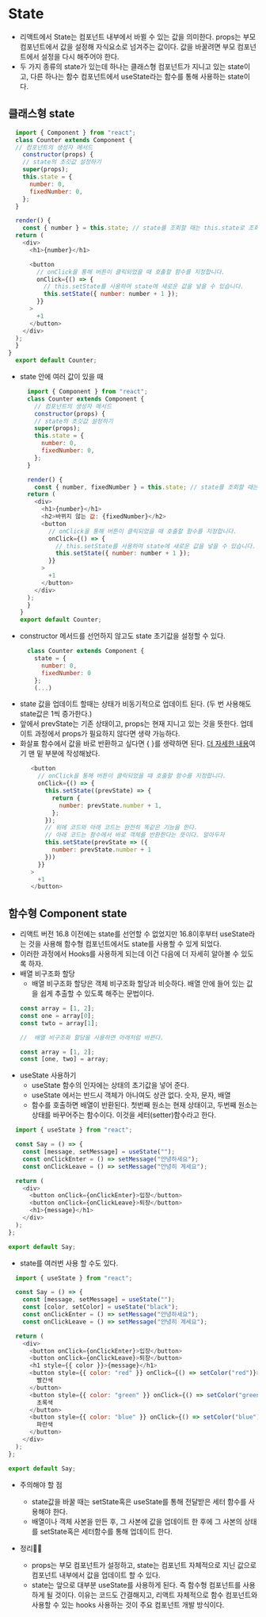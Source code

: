 # State

- 리액트에서 State는 컴포넌트 내부에서 바뀔 수 있는 값을 의미한다. props는 부모 컴포넌트에서 값을 설정해 자식요소로 넘겨주는 값이다. 값을 바꿀려면 부모 컴포넌트에서 설정을 다시 해주어야 한다.
- 두 가지 종류의 state가 있는데 하나는 클래스형 컴포넌트가 지니고 있는 state이고, 다른 하나는 함수 컴포넌트에서 useState라는 함수를 통해 사용하는 state이다.

## 클래스형 state

  ```javascript
    import { Component } from "react";
    class Counter extends Component {
    // 컴포넌트의 생성자 메서드
      constructor(props) {
      // state의 초깃값 설정하기
      super(props);
      this.state = {
        number: 0,
        fixedNumber: 0,
      };
    }

    render() {
      const { number } = this.state; // state를 조회할 때는 this.state로 조회한다.
    return (
      <div>
        <h1>{number}</h1>

        <button
          // onClick을 통해 버튼이 클릭되었을 때 호출할 함수를 지정합니다.
          onClick={() => {
            // this.setState를 사용하여 state에 새로운 값을 넣을 수 있습니다.
            this.setState({ number: number + 1 });
          }}
        >
          +1
        </button>
      </div>
    );
    }
  }
    export default Counter;
  ```

- state 안에 여러 값이 있을 때
  ```javascript
    import { Component } from "react";
    class Counter extends Component {
      // 컴포넌트의 생성자 메서드
      constructor(props) {
      // state의 초깃값 설정하기
      super(props);
      this.state = {
        number: 0,
        fixedNumber: 0,
      };
    }

    render() {
      const { number, fixedNumber } = this.state; // state를 조회할 때는 this.state로 조회한다.
    return (
      <div>
        <h1>{number}</h1>
        <h2>바뀌지 않는 값: {fixedNumber}</h2>
        <button
          // onClick을 통해 버튼이 클릭되었을 때 호출할 함수를 지정합니다.
          onClick={() => {
            // this.setState를 사용하여 state에 새로운 값을 넣을 수 있습니다.
            this.setState({ number: number + 1 });
          }}
        >
          +1
        </button>
      </div>
    );
    }
  }
  export default Counter;
  ```
- constructor 메서드를 선언하지 않고도 state 초기값을 설정할 수 있다.
  ```javascript
    class Counter extends Component {
      state = {
        number: 0,
        fixedNumber: 0
      };
      (...)
   ```
-  state 값을 업데이트 할때는 상태가 비동기적으로 업데이트 된다. (두 번 사용해도 state값은 1씩 증가한다.)
-  앞에서 prevState는 기존 상태이고, props는 현재 지니고 있는 것을 뜻한다. 업데이트 과정에서 props가 필요하지 않다면 생략 가능하다.
-  화살표 함수에서 값을 바로 반환하고 싶다면 { }를 생략하면 된다. [더 자세한 내용](https://github.com/hailjeong/TIL/blob/main/React/Component.md)여기 맨 밑 부분에 작성해놨다.
   ```javascript
      <button
        // onClick을 통해 버튼이 클릭되었을 때 호출할 함수를 지정합니다.
        onClick={() => {
          this.setState((prevState) => {
            return {
              number: prevState.number + 1,
            };
          });
          // 위에 코드와 아래 코드는 완전히 똑같은 기능을 한다.
          // 아래 코드는 함수에서 바로 객체를 반환한다는 뜻이다. 알아두자
          this.setState(prevState => ({
            number: prevState.number + 1
          }))
        }}
      >
        +1
      </button>
   ```
   
## 함수형 Component state
- 리액트 버전 16.8 이전에는 state를 선언할 수 없었지만 16.8이후부터 useState라는 것을 사용해 함수형 컴포넌트에서도 state를 사용할 수 있게 되었다.
- 이러한 과정에서 Hooks를 사용하게 되는데 이건 다음에 더 자세히 알아볼 수 있도록 하자.
- 배열 비구조화 할당
  - 배열 비구조화 할당은 객체 비구조화 할당과 비슷하다. 배열 안에 들어 있는 값을 쉽게 추출할 수 있도록 해주는 문법이다.
  ```javascript                               
  const array = [1, 2];                      
  const one = array[0];  
  const twto = array[1];
  
  //  배열 비구조화 할당을 사용하면 아래처럼 바뀐다.
  
  const array = [1, 2];
  const [one, two] = array;
  ```
- useState 사용하기
  - useState 함수의 인자에는 상태의 초기값을 넣어 준다.
  - useState 에서는 반드시 객체가 아니여도 상관 없다. 숫자, 문자, 배열
  - 함수를 호출하면 배열이 반환된다. 첫번째 원소는 현재 상태이고, 두번째 원소는 상태를 바꾸어주는 함수이다. 이것을 세터(setter)함수라고 한다.
```javascript 
  import { useState } from "react";

  const Say = () => {
    const [message, setMessage] = useState("");
    const onClickEnter = () => setMessage("안녕하세요");
    const onClickLeave = () => setMessage("안녕히 계세요");

  return (
    <div>
      <button onClick={onClickEnter}>입장</button>
      <button onClick={onClickLeave}>퇴장</button>
      <h1>{message}</h1>
    </div>
  );
};

export default Say;
```
  - state를 여러번 사용 할 수도 있다.
```javascript
  import { useState } from "react";

  const Say = () => {
    const [message, setMessage] = useState("");
    const [color, setColor] = useState("black");
    const onClickEnter = () => setMessage("안녕하세요");
    const onClickLeave = () => setMessage("안녕히 계세요");

  return (
    <div>
      <button onClick={onClickEnter}>입장</button>
      <button onClick={onClickLeave}>퇴장</button>
      <h1 style={{ color }}>{message}</h1>
      <button style={{ color: "red" }} onClick={() => setColor("red")}>
        빨간색
      </button>
      <button style={{ color: "green" }} onClick={() => setColor("green")}>
        초록색
      </button>
      <button style={{ color: "blue" }} onClick={() => setColor("blue")}>
        파란색
      </button>
    </div>
  );
};

export default Say;
```
  - 주의해야 할 점
    - state값을 바꿀 때는 setState혹은 useState를 통해 전달받은 세터 함수를 사용해야 한다.
    - 배열이나 객체 사본을 만든 후, 그 사본에 값을 업데이트 한 후에 그 사본의 상태를 setState혹은 세터함수를 통해 업데이트 한다.

- 정리🧑‍💻
  - props는 부모 컴포넌트가 설정하고, state는 컴포넌트 자체적으로 지닌 값으로 컴포넌트 내부에서 값을 업데이트 할 수 있다.
  - state는 앞으로 대부분 useState를 사용하게 된다. 즉 함수형 컴포넌트를 사용하게 될 것이다. 이유는 코드도 간결해지고, 리액트 자체적으로 함수 컴포넌트와 사용할 수 있는 hooks 사용하는 것이 주요 컴포넌트 개발 방식이다. 
  
  
  
  
